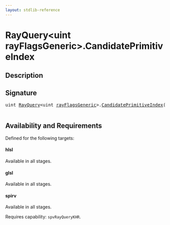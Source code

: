 ```yaml
---
layout: stdlib-reference
---
```


# RayQuery\<uint rayFlagsGeneric\>\.CandidatePrimitiveIndex

## Description





## Signature 

<pre>
<span class="code_keyword">uint</span> <a href="index.html" class="code_type">RayQuery</a>&lt;<span class="code_keyword">uint</span> <a href="index.html#decl-rayFlagsGeneric" class="code_var">rayFlagsGeneric</a>&gt;.<a href="candidateprimitiveindex-09i.html">CandidatePrimitiveIndex</a>();

</pre>

## Availability and Requirements

Defined for the following targets:

#### hlsl
Available in all stages.

#### glsl
Available in all stages.

#### spirv
Available in all stages.

Requires capability: `spvRayQueryKHR`.


